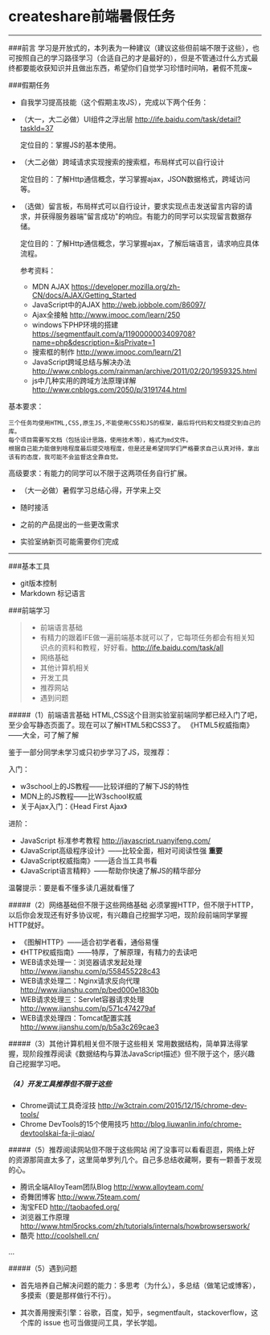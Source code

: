 # createshare前端暑假任务

------
###前言
学习是开放式的，本列表为一种建议（建议这些但前端不限于这些），也可按照自己的学习路径学习（合适自己的才是最好的），但是不管通过什么方式最终都要能收获知识并且做出东西，希望你们自觉学习珍惜时间呐，暑假不荒废~

###假期任务
* 自我学习提高技能（这个假期主攻JS），完成以下两个任务：
 * （大一，大二必做）UI组件之浮出层 http://ife.baidu.com/task/detail?taskId=37 
 
    定位目的：掌握JS的基本使用。
 * （大二必做）跨域请求实现搜索的搜索框，布局样式可以自行设计
 
    定位目的：了解Http通信概念，学习掌握ajax，JSON数据格式，跨域访问等。
 * （选做）留言板，布局样式可以自行设计，要求实现点击发送留言内容的请求，并获得服务器端"留言成功"的响应。有能力的同学可以实现留言数据存储。
    
    定位目的：了解Http通信概念，学习掌握ajax，了解后端语言，请求响应具体流程。

    参考资料：
    * MDN AJAX https://developer.mozilla.org/zh-CN/docs/AJAX/Getting_Started
    * JavaScript中的AJAX http://web.jobbole.com/86097/
    * Ajax全接触 http://www.imooc.com/learn/250
    * windows下PHP环境的搭建 https://segmentfault.com/a/1190000003409708?name=php&description=&isPrivate=1
    * 搜索框的制作 http://www.imooc.com/learn/21
    * JavaScript跨域总结与解决办法 http://www.cnblogs.com/rainman/archive/2011/02/20/1959325.html
    * js中几种实用的跨域方法原理详解 http://www.cnblogs.com/2050/p/3191744.html
    
基本要求：
    
    三个任务均使用HTML,CSS,原生JS,不能使用CSS和JS的框架，最后将代码和文档提交到自己的库。
    每个项目需要写文档（包括设计思路，使用技术等），格式为md文件。
    根据自己能力能做到啥程度最后提交啥程度，但是还是希望同学们严格要求自己认真对待，拿出该有的态度，我可能不会监督这全靠自觉。

高级要求：有能力的同学可以不限于这两项任务自行扩展。
 * （大一必做）暑假学习总结心得，开学来上交

* 随时接活
 * 之前的产品提出的一些更改需求
 * 实验室纳新页可能需要你们完成

------
###基本工具
* git版本控制
* Markdown 标记语言

###前端学习
> * 前端语言基础
> * 有精力的跟着IFE做一遍前端基本就可以了，它每项任务都会有相关知识点的资料和教程，好好看。http://ife.baidu.com/task/all
> * 网络基础
> * 其他计算机相关
> * 开发工具
> * 推荐网站
> * 遇到问题

#####（1）前端语言基础
HTML,CSS这个目测实验室前端同学都已经入门了吧，至少会写静态页面了。现在可以了解HTML5和CSS3了。
《HTML5权威指南》 ——大全，可了解了解

鉴于一部分同学未学习或只初步学习了JS，现推荐：

入门：
  
* w3school上的JS教程——比较详细的了解下JS的特性
* MDN上的JS教程——比W3school权威
* 关于Ajax入门：《Head First Ajax》

进阶：
* JavaScript 标准参考教程 http://javascript.ruanyifeng.com/
* 《JavaScript高级程序设计》——比较全面，相对可阅读性强 **重要**
* 《JavaScript权威指南》——适合当工具书看
* 《JavaScript语言精粹》——帮助你快速了解JS的精华部分

温馨提示：要是看不懂多读几遍就看懂了

#####（2）网络基础但不限于这些网络基础
必须掌握HTTP，但不限于HTTP，以后你会发现还有好多协议呢，有兴趣自己挖掘学习吧，现阶段前端同学掌握HTTP就好。
* 《图解HTTP》——适合初学者看，通俗易懂
* 《HTTP权威指南》——特厚，了解原理，有精力的去读吧
* WEB请求处理一：浏览器请求发起处理 http://www.jianshu.com/p/558455228c43
* WEB请求处理二：Nginx请求反向代理 http://www.jianshu.com/p/bed000e1830b
* WEB请求处理三：Servlet容器请求处理 http://www.jianshu.com/p/571c474279af
* WEB请求处理四：Tomcat配置实践 http://www.jianshu.com/p/b5a3c269cae3

#####（3）其他计算机相关但不限于这些相关
常用数据结构，简单算法得掌握，现阶段推荐阅读《数据结构与算法JavaScript描述》但不限于这个，感兴趣自己挖掘学习吧。

##### （4）开发工具推荐但不限于这些
* Chrome调试工具奇淫技 http://w3ctrain.com/2015/12/15/chrome-dev-tools/
* Chrome DevTools的15个使用技巧 http://blog.liuwanlin.info/chrome-devtoolskai-fa-ji-qiao/

#####（5）推荐阅读网站但不限于这些网站
闲了没事可以看看逛逛，网络上好的资源那简直太多了，这里简单罗列几个。自己多总结收藏啊，要有一颗善于发现的心。
* 腾讯全端AlloyTeam团队Blog http://www.alloyteam.com/
* 奇舞团博客 http://www.75team.com/
* 淘宝FED http://taobaofed.org/
* 浏览器工作原理 http://www.html5rocks.com/zh/tutorials/internals/howbrowserswork/
* 酷壳 http://coolshell.cn/

...

#####（5）遇到问题
* 首先培养自己解决问题的能力：多思考（为什么），多总结（做笔记或博客），多摸索（要是那样做行不行）。

* 其次善用搜索引擎：谷歌，百度，知乎，segmentfault，stackoverflow，这个库的 issue 也可当做提问工具，学长学姐。
